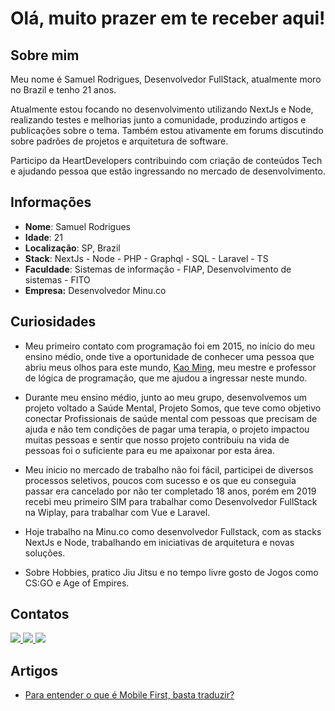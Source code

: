 # Olá, muito prazer em te receber aqui!

## Sobre mim

Meu nome é Samuel Rodrigues, Desenvolvedor FullStack, atualmente moro no Brazil e tenho 21 anos.

Atualmente estou focando no desenvolvimento utilizando NextJs e Node, realizando testes e melhorias junto a comunidade, produzindo artigos e publicações sobre o tema. Também estou ativamente em forums discutindo sobre padrões de projetos e arquitetura de software.

Participo da HeartDevelopers contribuindo com criação de conteúdos Tech e ajudando pessoa que estão ingressando no mercado de desenvolvimento. 

## Informações

* **Nome**: Samuel Rodrigues
* **Idade**: 21
* **Localização**: SP, Brazil
* **Stack**: NextJs - Node - PHP - Graphql - SQL - Laravel - TS
* **Faculdade**: Sistemas de informação - FIAP, Desenvolvimento de sistemas - FITO
* **Empresa:** Desenvolvedor Minu.co 

## Curiosidades

- Meu primeiro contato com programação foi em 2015, no início do meu ensino médio, onde tive a oportunidade de conhecer uma pessoa que abriu meus olhos para este mundo, [Kao Ming](https://www.escavador.com/sobre/3561806/kao-yung-ming), meu mestre e professor de lógica de programação, que me ajudou a ingressar neste mundo.
  
- Durante meu ensino médio, junto ao meu grupo, desenvolvemos um projeto voltado a Saúde Mental, Projeto Somos, que teve como objetivo conectar Profissionais de saúde mental com pessoas que precisam de ajuda e não tem condições de pagar uma terapia, o projeto impactou muitas pessoas e sentir que nosso projeto contribuiu na vida de pessoas foi o suficiente para eu me apaixonar por esta área.  

- Meu inicio no mercado de trabalho não foi fácil, participei de diversos processos seletivos, poucos com sucesso e os que eu conseguia passar era cancelado por não ter completado 18 anos, porém em 2019 recebi meu primeiro SIM para trabalhar como Desenvolvedor FullStack na Wiplay, para trabalhar com Vue e Laravel.

- Hoje trabalho na Minu.co como desenvolvedor Fullstack, com as stacks NextJs e Node, trabalhando em iniciativas de arquitetura e novas soluções. 

- Sobre Hobbies, pratico Jiu Jitsu e no tempo livre gosto de Jogos como CS:GO e Age of Empires.

## Contatos

<div>
    <a target='_blank' href="https://twitter.com/samucadev">
        <img src="https://img.shields.io/badge/Twitter-1DA1F2?style=for-the-badge&logo=twitter&logoColor=white">
    </a>
    <a target='_blank' href="https://linkedin.com/in/samucadev">
        <img src="https://img.shields.io/badge/LinkedIn-0077B5?style=for-the-badge&logo=linkedin&logoColor=white">
    </a>
    <a target='_blank' href="https://dev.to/samucadev">
        <img src="https://img.shields.io/badge/dev.to-0A0A0A?style=for-the-badge&logo=dev.to&logoColor=white">
    </a>
</div>

## Artigos 

- [Para entender o que é Mobile First, basta traduzir?](https://dev.to/samucadev/para-entender-o-que-e-mobile-first-basta-traduzir-4dlo)
